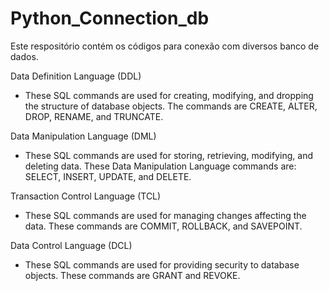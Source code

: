 # Python_Connection_db
Este respositório contém os códigos para conexão com diversos banco de dados.


Data Definition Language (DDL) 
- These SQL commands are used for creating, modifying, and dropping the structure of database objects. 
The commands are CREATE, ALTER, DROP, RENAME, and TRUNCATE.

Data Manipulation Language (DML) 
- These SQL commands are used for storing, retrieving, modifying, and deleting data. 
These Data Manipulation Language commands are: SELECT, INSERT, UPDATE, and DELETE.

Transaction Control Language (TCL) 
- These SQL commands are used for managing changes affecting the data. 
These commands are COMMIT, ROLLBACK, and SAVEPOINT.

Data Control Language (DCL) 
- These SQL commands are used for providing security to database objects. 
These commands are GRANT and REVOKE.
